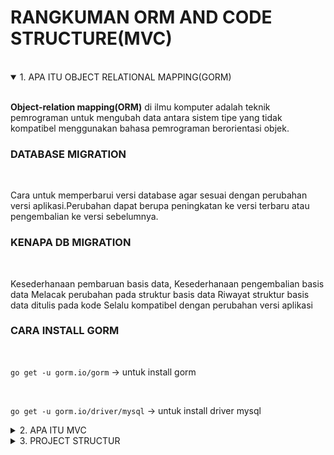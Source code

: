 # RANGKUMAN ORM AND CODE STRUCTURE(MVC)

<br>

<details open>
<summary>1. APA ITU OBJECT RELATIONAL MAPPING(GORM)</summary>
<br>

**Object-relation mapping(ORM)** di ilmu komputer adalah teknik pemrograman untuk mengubah data antara sistem tipe yang tidak kompatibel menggunakan bahasa pemrograman berorientasi objek.

### DATABASE MIGRATION

<br>

Cara untuk memperbarui versi database agar sesuai dengan perubahan versi aplikasi.Perubahan dapat berupa peningkatan ke versi terbaru atau pengembalian ke versi sebelumnya.
<br>

### KENAPA DB MIGRATION

<br>

Kesederhanaan pembaruan basis data, Kesederhanaan pengembalian basis data Melacak perubahan pada struktur basis data Riwayat struktur basis data ditulis pada kode Selalu kompatibel dengan perubahan versi aplikasi
<br>

### CARA INSTALL GORM

<br>

`go get -u gorm.io/gorm` -> untuk install gorm

<br>

`go get -u gorm.io/driver/mysql` -> untuk install driver mysql

</details>

<details>
<summary>2. APA ITU MVC</summary>
<br>

**MVC** adalah kependekan dari Model, View, dan Controller. MVC adalah cara yang populer untuk mengatur kode Anda. Ide besar di balik MVC adalah bahwa setiap bagian dari kode Anda memiliki tujuan, dan tujuan tersebut berbeda-beda.

</details>

<details>
<summary>3. PROJECT STRUCTUR</summary>

### KENAPA MEMBUTUHKAN STRUKTUR :

<br>

- Untuk mencapai aplikasi modular.
- Menerapkan pemisahan masalah.
- Mengurangi konflik pada versi.
</details>
